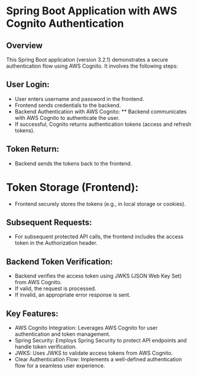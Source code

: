
# Spring Boot Application with AWS Cognito Authentication

## Overview

This Spring Boot application (version 3.2.1) demonstrates a secure authentication flow using AWS Cognito. It involves the following steps:

## User Login:
* User enters username and password in the frontend.
* Frontend sends credentials to the backend.
* Backend Authentication with AWS Cognito:
**  Backend communicates with AWS Cognito to authenticate the user.
* If successful, Cognito returns authentication tokens (access and refresh tokens).
## Token Return:
* Backend sends the tokens back to the frontend.
# Token Storage (Frontend):
* Frontend securely stores the tokens (e.g., in local storage or cookies).
##  Subsequent Requests:
* For subsequent protected API calls, the frontend includes the access token in the Authorization header.
##  Backend Token Verification:
* Backend verifies the access token using JWKS (JSON Web Key Set) from AWS Cognito.
* If valid, the request is processed.
* If invalid, an appropriate error response is sent.

  
## Key Features:
* AWS Cognito Integration: Leverages AWS Cognito for user authentication and token management.
* Spring Security: Employs Spring Security to protect API endpoints and handle token verification.
* JWKS: Uses JWKS to validate access tokens from AWS Cognito.
* Clear Authentication Flow: Implements a well-defined authentication flow for a seamless user experience.
